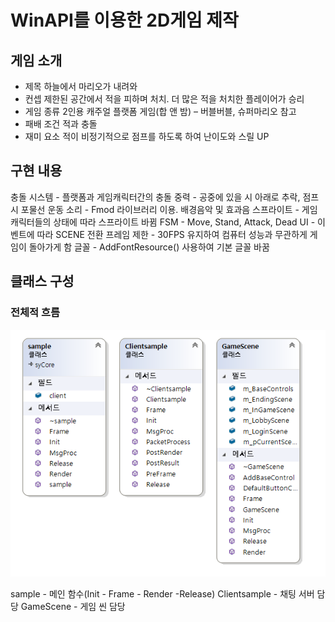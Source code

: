 # WinAPI를 이용한 2D게임 제작

## 게임 소개
- 제목
하늘에서 마리오가 내려와
- 컨셉
제한된 공간에서 적을 피하며 처치. 더 많은 적을 처치한 플레이어가 승리
- 게임 종류
2인용 캐주얼 플랫폼 게임(합 앤 밤) – 버블버블, 슈퍼마리오 참고
- 패배 조건
적과 충돌
- 재미 요소 
적이 비정기적으로 점프를 하도록 하여 난이도와 스릴 UP

## 구현 내용
충돌 시스템 - 플랫폼과 게임캐릭터간의 충돌
중력 - 공중에 있을 시 아래로 추락, 점프 시 포물선 운동
소리 - Fmod 라이브러리 이용. 배경음악 및 효과음
스프라이트 - 게임캐릭터들의 상태에 따라 스프라이트 바뀜
FSM - Move, Stand, Attack, Dead
UI - 이벤트에 따라 SCENE 전환
프레임 제한 - 30FPS 유지하여 컴퓨터 성능과 무관하게 게임이 돌아가게 함
글꼴 - AddFontResource() 사용하여 기본 글꼴 바꿈

## 클래스 구성
### 전체적 흐름
![클래스구성](./img/%ED%81%B4%EB%9E%98%EC%8A%A4%EA%B5%AC%EC%84%B1.png)

sample - 메인 함수(Init - Frame - Render -Release)
Clientsample - 채팅 서버 담당
GameScene - 게임 씬 담당
